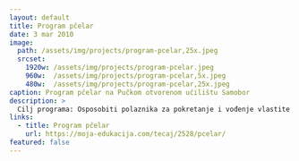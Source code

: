 ```yaml
---
layout: default
title: Program pčelar
date: 3 mar 2010
image:
  path: /assets/img/projects/program-pcelar,25x.jpeg
  srcset:
    1920w: /assets/img/projects/program-pcelar.jpeg
    960w:  /assets/img/projects/program-pcelar,5x.jpeg
    480w:  /assets/img/projects/program-pcelar,25x.jpeg
caption: Program pčelar na Pučkom otvorenom učilištu Samobor
description: >
  Cilj programa: Osposobiti polaznika za pokretanje i vođenje vlastite pčelarske proizvodnje.
links:
  - title: Program pčelar
    url: https://moja-edukacija.com/tecaj/2528/pcelar/
featured: false
---
```

